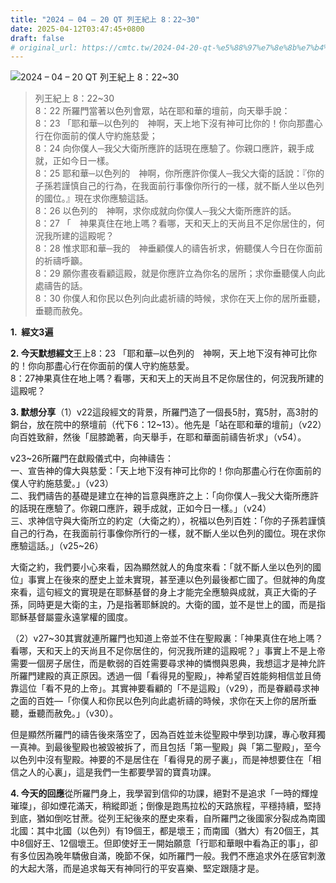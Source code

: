 ```yaml
---
title: "2024 – 04 – 20 QT 列王紀上 8：22~30"
date: 2025-04-12T03:47:45+0800
draft: false
# original_url: https://cmtc.tw/2024-04-20-qt-%e5%88%97%e7%8e%8b%e7%b4%80%e4%b8%8a-8%ef%bc%9a2230
---
```


![2024 – 04 – 20 QT 列王紀上 8：22\~30](/images/qt.jpg  "2024 – 04 – 20 QT 列王紀上 8：22\~30")

> 列王紀上 8：22\~30  
> 8：22 所羅門當著以色列會眾，站在耶和華的壇前，向天舉手說：  
> 8：23 「耶和華─以色列的　神啊，天上地下沒有神可比你的！你向那盡心行在你面前的僕人守約施慈愛；  
> 8：24 向你僕人─我父大衛所應許的話現在應驗了。你親口應許，親手成就，正如今日一樣。  
> 8：25 耶和華─以色列的　神啊，你所應許你僕人─我父大衛的話說：『你的子孫若謹慎自己的行為，在我面前行事像你所行的一樣，就不斷人坐以色列的國位。』現在求你應驗這話。  
> 8：26 以色列的　神啊，求你成就向你僕人─我父大衛所應許的話。  
> 8：27 「　神果真住在地上嗎？看哪，天和天上的天尚且不足你居住的，何況我所建的這殿呢？  
> 8：28 惟求耶和華─我的　神垂顧僕人的禱告祈求，俯聽僕人今日在你面前的祈禱呼籲。  
> 8：29 願你晝夜看顧這殿，就是你應許立為你名的居所；求你垂聽僕人向此處禱告的話。  
> 8：30 你僕人和你民以色列向此處祈禱的時候，求你在天上你的居所垂聽，垂聽而赦免。

**1.  經文3遍**

**2. 今天默想經文**王上8：23 「耶和華─以色列的　神啊，天上地下沒有神可比你的！你向那盡心行在你面前的僕人守約施慈愛。  
8：27神果真住在地上嗎？看哪，天和天上的天尚且不足你居住的，何況我所建的這殿呢？

**3. 默想分享**（1）v22這段經文的背景，所羅門造了一個長5肘，寬5肘，高3肘的銅台，放在院中的祭壇前（代下6：12\~13）。他先是「站在耶和華的壇前」（v22）向百姓致辭，然後「屈膝跪著，向天舉手，在耶和華面前禱告祈求」（v54）。

v23\~26所羅門在獻殿儀式中，向神禱告：  
一、宣告神的偉大與慈愛：「天上地下沒有神可比你的！你向那盡心行在你面前的僕人守約施慈愛。」（v23）  
二、我們禱告的基礎是建立在神的旨意與應許之上：「向你僕人─我父大衛所應許的話現在應驗了。你親口應許，親手成就，正如今日一樣。」（v24）  
三、求神信守與大衛所立的約定（大衛之約），祝福以色列百姓：「你的子孫若謹慎自己的行為，在我面前行事像你所行的一樣，就不斷人坐以色列的國位。現在求你應驗這話。」（v25\~26）

大衛之約，我們要小心來看，因為顯然就人的角度來看：「就不斷人坐以色列的國位」事實上在後來的歷史上並未實現，甚至連以色列最後都亡國了。但就神的角度來看，這句經文的實現是在耶穌基督的身上才能完全應驗與成就，真正大衛的子孫，同時更是大衛的主，乃是指著耶穌說的。大衛的國，並不是世上的國，而是指耶穌基督屬靈永遠掌權的國度。

（2）v27\~30其實就連所羅門也知道上帝並不住在聖殿裏：「神果真住在地上嗎？看哪，天和天上的天尚且不足你居住的，何況我所建的這殿呢？」事實上不是上帝需要一個房子居住，而是軟弱的百姓需要尋求神的憐憫與恩典，我想這才是神允許所羅門建殿的真正原因。透過一個「看得見的聖殿」，神希望百姓能夠相信並且倚靠這位「看不見的上帝」。其實神要看顧的「不是這殿」（v29），而是眷顧尋求神之面的百姓—「你僕人和你民以色列向此處祈禱的時候，求你在天上你的居所垂聽，垂聽而赦免。」（v30）。

但是顯然所羅門的禱告後來落空了，因為百姓並未從聖殿中學到功課，專心敬拜獨一真神。到最後聖殿也被毀被拆了，而且包括「第一聖殿」與「第二聖殿」，至今以色列中沒有聖殿。神要的不是居住在「看得見的房子裏」，而是神想要住在「相信之人的心裏」，這是我們一生都要學習的寶貴功課。

**4. 今天的回應**從所羅門身上，我學習到信仰的功課，絕對不是追求「一時的輝煌璀璨」，卻如煙花滿天，稍縱即逝；倒像是跑馬拉松的天路旅程，平穩持續，堅持到底，猶如倒吃甘蔗。從列王紀後來的歷史來看，自所羅門之後國家分裂成為南國北國：其中北國（以色列）有19個王，都是壞王；而南國（猶大）有20個王，其中8個好王、12個壞王。但即使好王一開始願意「行耶和華眼中看為正的事」，卻有多位因為晚年驕傲自滿，晚節不保，如所羅門一般。我們不應追求外在感官刺激的大起大落，而是追求每天有神同行的平安喜樂、堅定跟隨才是。